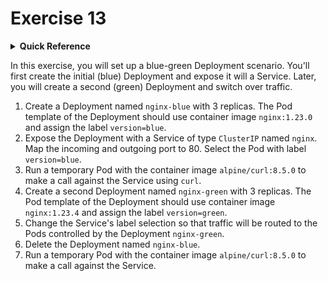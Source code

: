 # Exercise 13

<details>
<summary><b>Quick Reference</b></summary>
<p>

* Namespace: `default`<br>
* Documentation: [Deployments](https://kubernetes.io/docs/concepts/workloads/controllers/deployment/), [ReplicaSets](https://kubernetes.io/docs/concepts/workloads/controllers/replicaset/), [Pods](https://kubernetes.io/docs/concepts/workloads/pods/), [Services](https://kubernetes.io/docs/concepts/services-networking/service/)

</p>
</details>

In this exercise, you will set up a blue-green Deployment scenario. You'll first create the initial (blue) Deployment and expose it will a Service. Later, you will create a second (green) Deployment and switch over traffic.


1. Create a Deployment named `nginx-blue` with 3 replicas. The Pod template of the Deployment should use container image `nginx:1.23.0` and assign the label `version=blue`.
2. Expose the Deployment with a Service of type `ClusterIP` named `nginx`. Map the incoming and outgoing port to 80. Select the Pod with label `version=blue`.
3. Run a temporary Pod with the container image `alpine/curl:8.5.0` to make a call against the Service using `curl`.
4. Create a second Deployment named `nginx-green` with 3 replicas. The Pod template of the Deployment should use container image `nginx:1.23.4` and assign the label `version=green`.
5. Change the Service's label selection so that traffic will be routed to the Pods controlled by the Deployment `nginx-green`.
6. Delete the Deployment named `nginx-blue`.
7. Run a temporary Pod with the container image `alpine/curl:8.5.0` to make a call against the Service.
